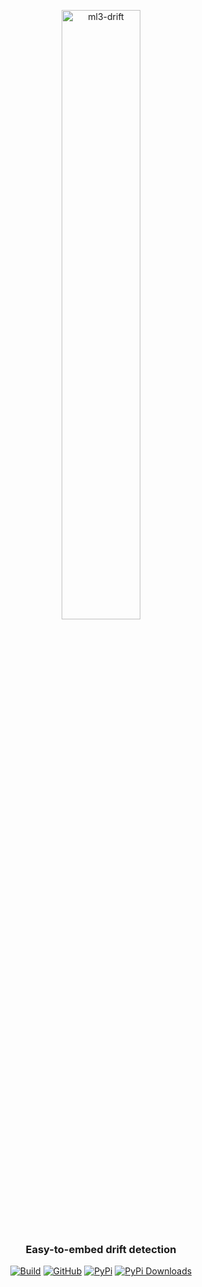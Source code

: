 <p align="center">
  <img src="https://raw.githubusercontent.com/ml-cube/ml3-drift/refs/heads/main/images/logo.png" alt="ml3-drift" height="50%">
  <h3 align="center">
    Easy-to-embed drift detection
  </h3>
</p>

<p align="center">
  <a href="https://github.com/ml-cube/ml3-drift/actions"><img alt="Build" src="https://img.shields.io/github/actions/workflow/status/ml-cube/ml3-drift/publish.yaml"></a>
  <a href="https://github.com/ml-cube/ml3-drift/blob/main/LICENSE"><img alt="GitHub" src="https://img.shields.io/github/license/ml-cube/ml3-drift.svg?color=blue"></a>
  <a href="https://pypi.org/project/ml3-drift/" target="_blank"><img src="https://img.shields.io/pypi/v/ml3-drift" alt="PyPi"></a>
  <a href="https://pepy.tech/project/ml3-drift" target="_blank"><img src="https://pepy.tech/badge/ml3-drift" alt="PyPi Downloads"></a>
  <!--
  UNCOMMENT once we have proper documentation<a href="https://ml-cube.github.io/ml3-drift/"><img alt="Documentation" src="https://img.shields.io/website?url=https%3A%2F%2Fml-cube.github.io%2Fml3-drift%2F&up_message=online&down_message=offline
"></a>

</p>

`ml3-drift` is an open source AI library that provides seamless integration of drift detection algorithms into existing Machine Learning and AI frameworks. The purpose is to simplify the implementation process and enable developers to easily incorporate drift detection into their pipelines.

## ✅ Supported Frameworks

These are the frameworks we currently support. We will add much more in the future! Let us know if you are interested in a specific framework!

| Framework | How |  Example   |
| ----------| ------ | ------ |
| <img src="https://scikit-learn.org/stable/_static/scikit-learn-logo-small.png" alt="scikit-learn" height="20"> <span style="white-space: nowrap;">[`scikit-learn`](https://scikit-learn.org/stable/)</span> | Provides a [scikit-learn compatible](https://scikit-learn.org/stable/developers/develop.html) drift detector that integrates easily into existing scikit-learn [pipelines](https://scikit-learn.org/stable/modules/generated/sklearn.pipeline.Pipeline.html). |   [Mixed data monitoring](examples/sklearn/mixed_data_monitoring.py)                                            |
| <span style="white-space: nowrap;"><img src="https://huggingface.co/front/assets/huggingface_logo-noborder.svg" alt="huggingface" height="20"> [`transformers`](https://github.com/huggingface/transformers)</span> (by [`huggingface`](https://huggingface.co/)) | A minimal wrapper for the [Pipeline](https://huggingface.co/docs/transformers/en/main_classes/pipelines) object that looks like a Pipeline, behaves like a Pipeline but also monitors the output of the wrapped Pipeline.. Works with any [feature extraction](https://huggingface.co/tasks/feature-extraction) pipeline, both images and text. |   [Text data monitoring](examples/huggingface/text_embedding_monitoring.py)                                            |


## 🛠️ Usage

`ml3-drift` components are designed to be easily integrated into your existing code. You should be able to use them with minimal changes to your code.

Here is a simple example with `scikit-learn`:

```python
import logging

import numpy as np
from ml3_drift.sklearn.univariate.ks import KSDriftDetector
from sklearn.tree import DecisionTreeRegressor
from sklearn.pipeline import Pipeline
from sklearn.preprocessing import StandardScaler
from ml3_drift.callbacks.base import logger_callback
from functools import partial

logger = logging.getLogger(__name__)

# Define your pipeline as usual, but also add a drift detector.
# The detector accepts a list of functions to be called when a drift is detected.
# The first argument of the function is a dataclass containing some information
# about the drift (check it out in ml3_drift/callbacks/models.py).
drift_detector = KSDriftDetector(
    callbacks=[
        partial(
            logger_callback,
            logger=logger,
            level=logging.CRITICAL,
        )
    ]
)

pipeline = Pipeline(
    steps=[
        ("preprocessor", StandardScaler()),
        ("monitoring", drift_detector),
        (
            "model",
            DecisionTreeRegressor(),
        ),
    ]
)

# When fitting the pipeline, the drift detector will
# save the training data as reference data.
# No effect on the model training.
pipeline = pipeline.fit(X_train, y_train)

# When making predictions, the drift detector will
# check if the incoming data is similar to the reference data
# and execute the callback you specified if a drift is detected.
predictions = pipeline.predict(X_test)
```

The example callback we provided will simply log a message when a drift is detected. For instance:

```
Drift detected on feature at index 0 by drift detector KSDriftDetector.
 p-value = 2.2027963703339932e-07
 Threshold = 0.005
```

You can find other examples in the [examples](https://github.com/ml-cube/ml3-drift/tree/main/examples) folder. For more information, please refer to the [documentation](https://ml-cube.github.io/ml3-drift/).


## 📦 Installation

`ml3-drift` is available on [PyPI](https://pypi.org/project/ml3-drift/) and supports Python versions from 3.10 to 3.13, included.

The integration with the different frameworks are managed through extra dependencies. The plain `ml3-drift` package comes without any dependency, which means that you need to specify the framework you want to use when installing the package. Otherwise, if you are just experimenting, you can install the package with all the available extras.

You can use pip:

```bash
pip install ml3-drift[all] # install all the dependencies
pip install ml3-drift[sklearn] # install only sklearn dependency
pip install ml3-drift[huggingface] # install huggingface dependency
```

or [uv](https://docs.astral.sh/uv)

```bash
uv add ml3-drift --all-extras # install all the dependencies
uv add ml3-drift --extra sklearn # install only sklearn dependency
uv add ml3-drift --extra huggingface # install only huggingface dependency
```


## ❓ What is drift detection? Why do we need it?

Machine Learning algorithms rely on the assumption that the data used during training comes from the same distribution as the data seen in production.

However, this assumption rarely holds true in the real world, where conditions are dynamic and constantly evolving. These distributional changes, if not addressed properly, can lead to a decline in model performance. This, in turn, can result in inaccurate predictions or estimations, potentially harming the business.

Drift Detection, often referred to as Monitoring, is the process of continuously tracking the performance of a model and the distribution of the data it is operating on. The objective is to quickly detect any changes in data distribution or behavior, so that corrective actions can be taken in a timely manner.


## 😅 Yet another drift detection library?

Not really. While there are many *great* open source drift detection libraries out there ([`nannyml`](https://github.com/nannyml/nannyml), [`river`](https://github.com/online-ml/river), [`evidently`](https://github.com/evidentlyai/evidently) just to name a few), we observed a lack of standardization in the API and misalignments with common ML interfaces. Our goal is to offer known drift detection algorithms behind a single unified API, tailored for relevant ML and AI frameworks such as [`scikit-learn`](https://scikit-learn.org/stable/) and [`huggingface`](https://github.com/huggingface/transformers). Hopefully, this won't be the [15th competing standard](https://xkcd.com/927/) 😉.

## 🚀 Contributing

We welcome contributions to `ml3-drift`! Since we are at a very early stage, we are looking forward to feedbacks, ideas and bug reports. Feel free to open an [issue](https://github.com/ml-cube/ml3-drift/issues) if you have any questions or suggestions.

### Local Development

These are the steps you need to follow to set up your local development environment.

We use [uv](https://docs.astral.sh/uv) as package manager and [just](https://github.com/casey/just) as command runner. Once you have both installed, you can clone the repository and run the following command to set up your development environment:

```bash
just dev-sync
```

The previous command will install all optional dependencies. If you want to install only one of them, run:

```bash
just dev-sync-extra extra-to-install
# for instance, just dev-sync-extra sklearn
```

Make sure you install the pre-commit hooks by running:

```bash
just install-hooks
```

To format your code, lint it and run tests, you can use the following command:

```bash
just validate
```

Notice that tests are run according to the installed libraries. If you don't have scikit-learn installed, all tests related to it will be skipped.

## 📜 License

This project is licensed under the terms of the Apache License Version 2.0. For more details, please refer to the [LICENSE](LICENSE) file. All contributions to this project will be distributed under the same license.

## 👥 Authors

This project was originally developed at [ML cube](https://www.mlcube.com/home_2/) and has been open-sourced to benefit the ML community, from which we deeply welcome contributions.

While `ml3-drift` provides easy to use and integrated drift detection algorithms, companies requiring enterprise-grade monitoring, advanced analytics and insights capabilities might be interested in trying out our product, the ML cube Platform.

The ML cube Platform ([website](https://www.mlcube.com/platform/), [docs](https://ml-cube.github.io/ml3-platform-docs/)) is a comprehensive end-to-end ModelOps framework that helps you trust your AI models and GenAI applications by providing several functionalities, such as data and model monitoring, drift root cause analysis, performance-safe model retraining and LLM security. It can both be used during the development phase of your models and in production, to ensure that your models are performing as expected and quickly detect and understand any issues that may arise.

If you'd like to learn more about our product or wonder how we can help you with your AI projects, visit our websites or contact us at [info@mlcube.com](mailto:info@mlcube.com).
